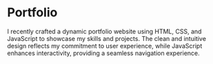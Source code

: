# Portfolio
I recently crafted a dynamic portfolio website using HTML, CSS, and JavaScript to showcase my skills and projects. The clean and intuitive design reflects my commitment to user experience, while JavaScript enhances interactivity, providing a seamless navigation experience.
